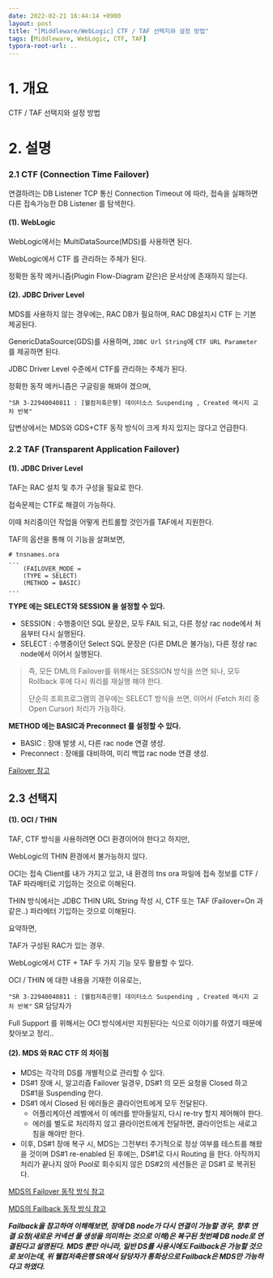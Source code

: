 ```yaml
---
date: 2022-02-21 16:44:14 +0900
layout: post
title: "[Middleware/WebLogic] CTF / TAF 선택지와 설정 방법"
tags: [Middleware, WebLogic, CTF, TAF]
typora-root-url: ..
---
```


# 1. 개요

CTF / TAF 선택지와 설정 방법




# 2. 설명

### 2.1 CTF (Connection Time Failover)

연결하려는 DB Listener TCP 통신 Connection Timeout 에 따라, 접속을 실패하면 다른 접속가능한 DB Listener 를 탐색한다.



#### (1). WebLogic

WebLogic에서는 MultiDataSource(MDS)를 사용하면 된다.

WebLogic에서 CTF 를 관리하는 주체가 된다.

정확한 동작 메커니즘(Plugin Flow-Diagram 같은)은 문서상에 존재하지 않는다.



#### (2). JDBC Driver Level

MDS를 사용하지 않는 경우에는, RAC DB가 필요하며, RAC DB설치시 CTF 는 기본 제공된다.

GenericDataSource(GDS)를 사용하며, `JDBC Url String`에 `CTF URL Parameter`를 제공하면 된다.

JDBC Driver Level 수준에서 CTF를 관리하는 주체가 된다.

정확한 동작 메커니즘은 구글링을 해봐야 겠으며,

`"SR 3-22940040811 : [웰컴저축은행] 데이터소스 Suspending , Created 메시지 교차 반복"`

답변상에서는 MDS와 GDS+CTF 동작 방식이 크게 차지 있지는 않다고 언급한다.



### 2.2 TAF (Transparent Application Failover)

#### (1). JDBC Driver Level

TAF는 RAC 설치 및 추가 구성을 필요로 한다.



접속문제는 CTF로 해결이 가능하다.

이때 처리중이던 작업을 어떻게 컨트롤할 것인가를 TAF에서 지원한다.

TAF의 옵션을 통해 이 기능을 살펴보면,

```
# tnsnames.ora
...
    (FAILOVER_MODE =
    (TYPE = SELECT)
    (METHOD = BASIC)
...
```



**TYPE 에는 SELECT와 SESSION 을 설정할 수 있다.**

* SESSION : 수행중이던 SQL 문장은, 모두 FAIL 되고, 다른 정상 rac node에서 처음부터 다시 실행된다.
* SELECT : 수행중이던 Select SQL 문장은 (다른 DML은 불가능), 다른 정상 rac node에서 이어서 실행된다.

> 즉, 모든 DML의 Failover를 위해서는 SESSION 방식을 쓰면 되나, 모두 Rollback 후에 다시 쿼리를 재실행 해야 한다.
>
> 단순히 조회프로그램의 경우에는 SELECT 방식을 쓰면, 이어서 (Fetch 처리 중 Open Cursor) 처리가 가능하다.



**METHOD 에는 BASIC과 Preconnect 를 설정할 수 있다.**

* BASIC : 장애 발생 시, 다른 rac node 연결 생성.
* Preconnect : 장애를 대비하여, 미리 백업 rac node 연결 생성.



[Failover 참고]( https://docs.oracle.com/database/121/RACAD/GUID-DEF850F6-27E9-428E-B8FC-530230D78AD2.htm#RACAD8268)



## 2.3 선택지

#### (1). OCI / THIN

TAF, CTF 방식을 사용하려면 OCI 환경이어야 한다고 하지만,

WebLogic의 THIN 환경에서 불가능하지 않다.



OCI는 접속 Client를 내가 가지고 있고, 내 환경의 tns ora 파일에 접속 정보를 CTF / TAF 파라메터로 기입하는 것으로 이해된다.

THIN 방식에서는 JDBC THIN URL String 작성 시, CTF 또는 TAF (Failover=On 과 같은..) 파라메터 기입하는 것으로 이해된다.



요약하면,

TAF가 구성된 RAC가 있는 경우.

WebLogic에서 CTF + TAF 두 가지 기능 모두 활용할 수 있다.



OCI / THIN 에 대한 내용을 기재한 이유로는,

`"SR 3-22940040811 : [웰컴저축은행] 데이터소스 Suspending , Created 메시지 교차 반복"` SR 담당자가

Full Support 를 위해서는 OCI 방식에서만 지원된다는 식으로 이야기를 하였기 때문에 찾아보고 정리..



#### (2). MDS 와 RAC CTF 의 차이점

* MDS는 각각의 DS를 개별적으로 관리할 수 있다.
* DS#1 장애 시, 알고리즘 Failover 일경우, DS#1 의 모든 요청을 Closed 하고 DS#1을 Suspending 한다.
* DS#1 에서 Closed 된 에러들은 클라이언트에게 모두 전달된다.
  * 어플리케이션 레벨에서 이 에러를 받아들일지, 다시 re-try 할지 제어해야 한다.
  * 에러를 별도로 처리하지 않고 클라이언트에게 전달하면, 클라이언트는 새로고침을 해야만 한다.
* 이후, DS#1 장애 복구 시, MDS는 그전부터 주기적으로 정상 여부를 테스트를 해왔을 것이며
  DS#1 re-enabled 된 후에는, DS#1로 다시 Routing 을 한다.
  아직까지 처리가 끝나지 않아 Pool로 회수되지 않은 DS#2의 세션들은
  곧 DS#1 로 복귀된다.



[MDS의 Failover 동작 방식 참고](https://docs.oracle.com/middleware/1213/wls/JDBCA/jdbc_multidatasources.htm#JDBCA224)

[MDS의 Failback 동작 방식 참고](https://docs.oracle.com/middleware/1213/wls/JDBCA/jdbc_multidatasources.htm#JDBCA228)



***Failback을 참고하여 이해해보면, 장애 DB node가 다시 연결이 가능할 경우, 향후 연결 요청(새로운 커넥션 풀 생성을 의미하는 것으로 이해)은 복구된 첫번째 DB node로 연결된다고 설명된다.***
***MDS 뿐만 아니라, 일반 DS를 사용시에도 Failback은 가능할 것으로 보이는데, 위 웰컴저축은행 SR에서 담당자가 통화상으로 Failback은 MDS만 가능하다고 하였다.***
